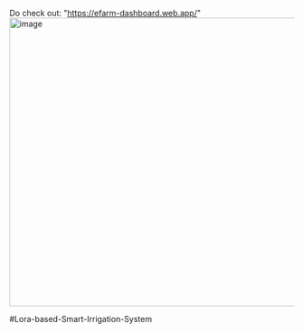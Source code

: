 Do check out: "https://efarm-dashboard.web.app/"
<img width="510" alt="image" src="https://github.com/deepak-hadkar/Lora-based-Smart-Irrigation-System/assets/87772116/eba7abd8-ccf5-4b86-84a7-cc7020937b56">

#Lora-based-Smart-Irrigation-System


